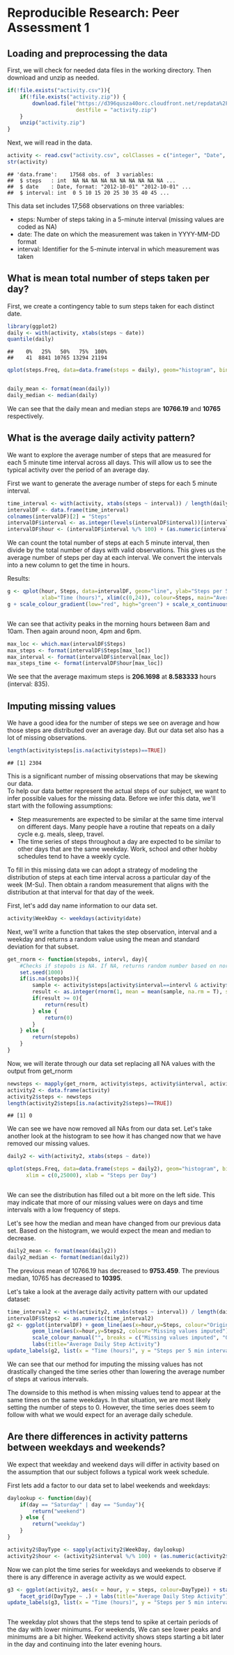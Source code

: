 # Reproducible Research: Peer Assessment 1


## Loading and preprocessing the data

First, we will check for needed data files in the working directory. Then download and unzip as needed.

```r
if(!file.exists("activity.csv")){
    if(!file.exists("activity.zip")) {
        download.file("https://d396qusza40orc.cloudfront.net/repdata%2Fdata%2Factivity.zip",
                      destfile = "activity.zip")
    }
    unzip("activity.zip")
}
```

Next, we will read in the data.

```r
activity <- read.csv("activity.csv", colClasses = c("integer", "Date", "integer"))
str(activity)
```

```
## 'data.frame':	17568 obs. of  3 variables:
##  $ steps   : int  NA NA NA NA NA NA NA NA NA NA ...
##  $ date    : Date, format: "2012-10-01" "2012-10-01" ...
##  $ interval: int  0 5 10 15 20 25 30 35 40 45 ...
```
This data set includes 17,568 observations on three variables:  

- steps: Number of steps taking in a 5-minute interval (missing values are coded as NA)
- date: The date on which the measurement was taken in YYYY-MM-DD format
- interval: Identifier for the 5-minute interval in which measurement was taken



## What is mean total number of steps taken per day?

First, we create a contingency table to sum steps taken for each distinct date.

```r
library(ggplot2)
daily <- with(activity, xtabs(steps ~ date))
quantile(daily)
```

```
##    0%   25%   50%   75%  100% 
##    41  8841 10765 13294 21194
```

```r
qplot(steps.Freq, data=data.frame(steps = daily), geom="histogram", binwidth = 2500, xlim = c(0,25000), xlab = "Steps per Day")
```

<img src="PA1_template_files/figure-html/histogram1-1.png" title="" alt="" style="display: block; margin: auto;" />


```r
daily_mean <- format(mean(daily))
daily_median <- median(daily)
```
We can see that the daily mean and median steps are **10766.19** and **10765** respectively.



## What is the average daily activity pattern?

We want to explore the average number of steps that are measured for each 5 minute time interval across all days.  This will allow us to see the typical activity over the period of an average day.

First we want to generate the average number of steps for each 5 minute interval.

```r
time_interval <- with(activity, xtabs(steps ~ interval)) / length(daily)
intervalDF <- data.frame(time_interval)
colnames(intervalDF)[2] = "Steps"
intervalDF$interval <- as.integer(levels(intervalDF$interval))[intervalDF$interval]
intervalDF$hour <- (intervalDF$interval %/% 100) + (as.numeric(intervalDF$interval) %% 100)/60
```
We can count the total number of steps at each 5 minute interval, then divide by the total number of days with valid observations.  This gives us the average number of steps per day at each interval.  We convert the intervals into a new column to get the time in hours.

Results:

```r
g <- qplot(hour, Steps, data=intervalDF, geom="line", ylab="Steps per 5 minutes", 
           xlab="Time (hours)", xlim(c(0,24)), colour=Steps, main="Average Daily Activity Pattern")
g + scale_colour_gradient(low="red", high="green") + scale_x_continuous(breaks=(0:12)*2)
```

<img src="PA1_template_files/figure-html/Daily Activity 1-1.png" title="" alt="" style="display: block; margin: auto;" />

We can see that activity peaks in the morning hours between 8am and 10am.  Then again around noon, 4pm and 6pm.


```r
max_loc <- which.max(intervalDF$Steps)
max_steps <- format(intervalDF$Steps[max_loc])
max_interval <- format(intervalDF$interval[max_loc])
max_steps_time <- format(intervalDF$hour[max_loc])
```
We see that the average maximum steps is **206.1698** at **8.583333** hours (interval: 835).


## Imputing missing values
We have a good idea for the number of steps we see on average and how those steps are distributed over an average day.  But our data set also has a lot of missing observations.


```r
length(activity$steps[is.na(activity$steps)==TRUE])
```

```
## [1] 2304
```

This is a significant number of missing observations that may be skewing our data.  
To help our data better represent the actual steps of our subject, we want to infer possible values for the missing data. Before we infer this data, we'll start with the following assumptions:

- Step measurements are expected to be similar at the same time interval on different days.  Many people have a routine that repeats on a daily cycle e.g. meals, sleep, travel.
- The time series of steps throughout a day are expected to be similar to other days that are the same weekday. Work, school and other hobby schedules tend to have a weekly cycle. 

To fill in this missing data we can adopt a strategy of modeling the distribution of steps at each time interval across a particular day of the week (M-Su).  Then obtain a random measurement that aligns with the distribution at that interval for that day of the week.

First, let's add day name information to our data set.


```r
activity$WeekDay <- weekdays(activity$date)
```

Next, we'll write a function that takes the step observation, interval and a weekday and returns a random value using the mean and standard deviation for that subset.


```r
get_rnorm <- function(stepobs, intervl, day){
    #Checks if stepobs is NA. If NA, returns random number based on normal distribution generated from intervl and day
    set.seed(1000)
    if(is.na(stepobs)){
        sample <- activity$steps[activity$interval==intervl & activity$WeekDay==day]
        result <- as.integer(rnorm(1, mean = mean(sample, na.rm = T), sd = sd(sample, na.rm=T)))
        if(result >= 0){
            return(result)
        } else {
            return(0)
        }
    } else {
        return(stepobs)
    }
}
```
Now, we will iterate through our data set replacing all NA values with the output from get_rnorm


```r
newsteps <- mapply(get_rnorm, activity$steps, activity$interval, activity$WeekDay)
activity2 <- data.frame(activity)
activity2$steps <- newsteps
length(activity2$steps[is.na(activity2$steps)==TRUE])
```

```
## [1] 0
```

We can see we have now removed all NAs from our data set. Let's take another look at the histogram to see how it has changed now that we have removed our missing values.


```r
daily2 <- with(activity2, xtabs(steps ~ date))

qplot(steps.Freq, data=data.frame(steps = daily2), geom="histogram", binwidth = 2500, 
      xlim = c(0,25000), xlab = "Steps per Day")
```

<img src="PA1_template_files/figure-html/Histogram2-1.png" title="" alt="" style="display: block; margin: auto;" />

We can see the distribution has filled out a bit more on the left side.  This may indicate that more of our missing values were on days and time intervals with a low frequency of steps.

Let's see how the median and mean have changed from our previous data set.  Based on the histogram, we would expect the mean and median to decrease.

```r
daily2_mean <- format(mean(daily2))
daily2_median <- format(median(daily2))
```
The previous mean of 10766.19 has decreased to **9753.459**.  The previous median, 10765 has decreased to **10395**.

Let's take a look at the average daily activity pattern with our updated dataset:

```r
time_interval2 <- with(activity2, xtabs(steps ~ interval)) / length(daily2)
intervalDF$Steps2 <- as.numeric(time_interval2)
g2 <- ggplot(intervalDF) + geom_line(aes(x=hour,y=Steps, colour="Original Data Set", scale_name="")) +
        geom_line(aes(x=hour,y=Steps2, colour="Missing values imputed")) + scale_x_continuous(breaks=(0:12)*2) + 
        scale_colour_manual("", breaks = c("Missing values imputed", "Original Data Set"), values = c("#56B4E9","#CC79A7")) +
        labs(title="Average Daily Step Activity")
update_labels(g2, list(x = "Time (hours)", y = "Steps per 5 min interval"))
```

<img src="PA1_template_files/figure-html/DailyActivity2-1.png" title="" alt="" style="display: block; margin: auto;" />
We can see that our method for imputing the missing values has not drastically changed the time series other than lowering the average number of steps at various intervals.

The downside to this method is when missing values tend to appear at the same times on the same weekdays.  In that situation, we are most likely setting the number of steps to 0.  However, the time series does seem to follow with what we would expect for an average daily schedule.

## Are there differences in activity patterns between weekdays and weekends?
We expect that weekday and weekend days will differ in activity based on the assumption that our subject follows a typical work week schedule.

First lets add a factor to our data set to label weekends and weekdays:


```r
daylookup <- function(day){
    if(day == "Saturday" | day == "Sunday"){
        return("weekend")
    } else {
        return("weekday")
    }
}

activity2$DayType <- sapply(activity2$WeekDay, daylookup)
activity2$hour <- (activity2$interval %/% 100) + (as.numeric(activity2$interval) %% 100)/60
```


Now we can plot the time series for weekdays and weekends to observe if there is any difference in average activity as we would expect.


```r
g3 <- ggplot(activity2, aes(x = hour, y = steps, colour=DayType)) + stat_summary(fun.y=mean, geom="line") +
    facet_grid(DayType ~ .) + labs(title="Average Daily Step Activity") + scale_x_continuous(breaks=(0:12)*2)
update_labels(g3, list(x = "Time (hours)", y = "Steps per 5 min interval"))
```

<img src="PA1_template_files/figure-html/Weekend Daily Activity-1.png" title="" alt="" style="display: block; margin: auto;" />

The weekday plot shows that the steps tend to spike at certain periods of the day with lower minimums.  For weekends, We can see lower peaks and minimums are a bit higher. Weekend activity shows steps starting a bit later in the day and continuing into the later evening hours.
